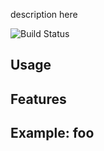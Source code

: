 description here

![Build Status](https://travis-ci.org/--repourl=git@github.com:coderofsalvation/safer-json-stringify..svg?branch=master)

## Usage

## Features

## Example: foo

